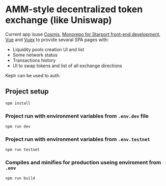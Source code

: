 # AMM-style decentralized token exchange (like Uniswap)

Current app isuse [Cosmjs](https://github.com/cosmos/cosmjs), [Monorepo for Starport front-end development](https://github.com/tendermint/vue), [Vue](https://github.com/vuejs/vue) and [Vuex](https://github.com/vuejs/vuex) to provide sevaral SPA pages with:
- Liquidity pools creation UI and list
- Some network status
- Transactions history
- UI to swap tokens and list of all exchange directions

Keplr can be used to auth.

## Project setup

```
npm install
```

### Project run with environment variables from `.env.dev` file

```
npm run dev
```

### Project run with environment variables from `.env.testnet`

```
npm run testnet
```

### Compiles and minifies for production useing enviroment from `.env`

```
npm run build
```
